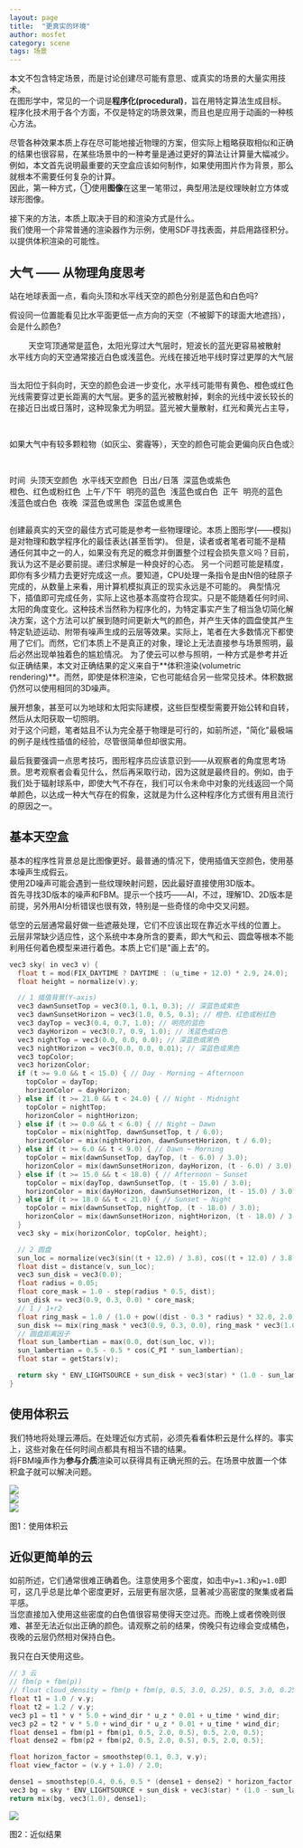 ```yaml
---
layout: page
title:  "更真实的环境"
author: mosfet
category: scene
tags: 场景
---
```

本文不包含特定场景，而是讨论创建尽可能有意思、或真实的场景的大量实用技术。  
在图形学中，常见的一个词是**程序化(procedural)**，旨在用特定算法生成目标。  
程序化技术用于各个方面，不仅是特定的场景效果，而且也是应用于动画的一种核心方法。  

尽管各种效果本质上存在尽可能地接近物理的方案，但实际上粗略获取相似和正确的结果也很容易，在某些场景中的一种考量是通过更好的算法让计算量大幅减少。  
例如，本文首先说明最重要的天空盒应该如何制作，如果使用图片作为背景，那么就根本不需要任何复杂的计算。  
因此，第一种方式，①使用**图像**在这里一笔带过，典型用法是纹理映射立方体或球形图像。  

接下来的方法，本质上取决于目的和渲染方式是什么。  
我们使用一个非常普通的渲染器作为示例，使用SDF寻找表面，并启用路径积分。以提供体积渲染的可能性。  

## 大气 —— 从物理角度思考
<div class="x la bdl2 pdl2 sk bg-gunmetal05 tx-antiqueRuby1">
  <p>
    站在地球表面一点，看向头顶和水平线天空的颜色分别是蓝色和白色吗? 
  </p>
  <p>
    假设同一位置能看见比水平面更低一点方向的天空（不被脚下的球面大地遮挡），会是什么颜色?
  </p>
  <pre>
    天空穹顶通常是蓝色，太阳光穿过大气层时，短波长的蓝光更容易被散射
水平线方向的天空通常接近白色或浅蓝色。光线在接近地平线时穿过更厚的大气层，更多的蓝光被散射掉，剩余的光线混合后呈现白色或浅蓝色

当太阳位于斜向时，天空的颜色会进一步变化，水平线可能带有黄色、橙色或红色的色调。
光线需要穿过更长距离的大气层。更多的蓝光被散射掉，剩余的光线中波长较长的红光和黄光占比增加。
在接近日出或日落时，这种现象尤为明显。蓝光被大量散射，红光和黄光占主导，天空会呈现暖色调（如橙色或红色）。

如果大气中有较多颗粒物（如灰尘、雾霾等），天空的颜色可能会更偏向灰白色或浅黄色。


时间      头顶天空颜色  水平线天空颜色
日出/日落 深蓝色或紫色  橙色、红色或粉红色
上午/下午 明亮的蓝色    浅蓝色或白色
正午     明亮的蓝色    浅蓝色或白色
夜晚     深蓝色或黑色  深蓝色或黑色
  </pre>
</div>
创建最真实的天空的最佳方式可能是参考一些物理理论。本质上图形学(——模拟)是对物理和数学程序化的最佳表达(甚至哲学)。  
但是，读者或者笔者可能不是精通任何其中之一的人，如果没有充足的概念并倒置整个过程会损失意义吗？目前，我认为这不是必要前提。递归求解是一种良好的心态。  
另一个问题可能是精度，即你有多少精力去更好完成这一点。要知道，CPU处理一条指令是由N倍的硅原子完成的，从数量上来看，用计算机模拟真正的现实永远是不可能的。  
典型情况下，插值即可完成任务，实际上这也基本高度符合现实。只是不能随着任何时间、太阳的角度变化。这种技术当然称为程序化的，为特定事实产生了相当急切简化解决方案，这个方法可以扩展到随时间更新大气的颜色，并产生天体的圆盘使其产生特定轨迹运动、附带有噪声生成的云层等效果。实际上，笔者在大多数情况下都使用了它们。而然，它们本质上不是真正的对象，理论上无法直接参与场景照明，最后必然出现单独着色的尴尬情况。  
为了使云可以参与照明，一种方式是参考并近似正确结果，本文对正确结果的定义来自于**体积渲染(volumetric rendering)**。而然，即使是体积渲染，它也可能结合另一些常见技术。体积数据仍然可以使用相同的3D噪声。  

展开想象，甚至可以为地球和太阳实际建模，这些巨型模型需要开始公转和自转，然后从太阳获取一切照明。  
对于这个问题，笔者姑且不认为完全基于物理是可行的，如前所述，"简化"最极端的例子是线性插值的经验，尽管很简单但却很实用。  

最后我要强调一点思考技巧，图形程序员应该意识到——从观察者的角度思考场景。思考观察者会看见什么，然后再采取行动，因为这就是最终目的。例如，由于我们处于辐射球系中，即使大气不存在，我们可以令未命中对象的光线返回一个简单颜色，以达成一种大气存在的假象，这就是为什么这种程序化方式很有用且流行的原因之一。  
## 基本天空盒
基本的程序性背景总是比图像更好。最普通的情况下，使用插值天空颜色，使用基本噪声生成假云。  
使用2D噪声可能会遇到一些纹理映射问题，因此最好直接使用3D版本。  
首先寻找3D版本的噪声和FBM。提示一个技巧——AI，不过，理解1D、2D版本是前提，另外用AI分析错误也很有效，特别是一些奇怪的命中交叉问题。  

低空的云层通常最好做一些遮蔽处理，它们不应该出现在靠近水平线的位置上。  
云层非常缺少适应性，这个系统中本身所含的要素，即大气和云、圆盘等根本不能利用任何着色模型来进行着色。本质上它们是"画上去"的。  
```cpp
vec3 sky( in vec3 v) {
  float t = mod(FIX_DAYTIME ? DAYTIME : (u_time + 12.0) * 2.9, 24.0);
  float height = normalize(v).y;

  // 1 插值背景(Y-axis)
  vec3 dawnSunsetTop = vec3(0.1, 0.1, 0.3); // 深蓝色或紫色
  vec3 dawnSunsetHorizon = vec3(1.0, 0.5, 0.3); // 橙色、红色或粉红色
  vec3 dayTop = vec3(0.4, 0.7, 1.0); // 明亮的蓝色
  vec3 dayHorizon = vec3(0.7, 0.9, 1.0); // 浅蓝色或白色
  vec3 nightTop = vec3(0.0, 0.0, 0.0); // 深蓝色或黑色
  vec3 nightHorizon = vec3(0.0, 0.0, 0.01); // 深蓝色或黑色
  vec3 topColor;
  vec3 horizonColor;
  if (t >= 9.0 && t < 15.0) { // Day - Morning ~ Afternoon
    topColor = dayTop;
    horizonColor = dayHorizon;
  } else if (t >= 21.0 && t < 24.0) { // Night - Midnight
    topColor = nightTop;
    horizonColor = nightHorizon;
  } else if (t >= 0.0 && t < 6.0) { // Night ~ Dawn
    topColor = mix(nightTop, dawnSunsetTop, t / 6.0);
    horizonColor = mix(nightHorizon, dawnSunsetHorizon, t / 6.0);
  } else if (t >= 6.0 && t < 9.0) { // Dawn ~ Morning
    topColor = mix(dawnSunsetTop, dayTop, (t - 6.0) / 3.0);
    horizonColor = mix(dawnSunsetHorizon, dayHorizon, (t - 6.0) / 3.0);
  } else if (t >= 15.0 && t < 18.0) { // Afternoon ~ Sunset
    topColor = mix(dayTop, dawnSunsetTop, (t - 15.0) / 3.0);
    horizonColor = mix(dayHorizon, dawnSunsetHorizon, (t - 15.0) / 3.0);
  } else if (t >= 18.0 && t < 21.0) { // Sunset ~ Night
    topColor = mix(dawnSunsetTop, nightTop, (t - 18.0) / 3.0);
    horizonColor = mix(dawnSunsetHorizon, nightHorizon, (t - 18.0) / 3.0);
  }
  vec3 sky = mix(horizonColor, topColor, height);

  // 2 圆盘
  sun_loc = normalize(vec3(sin((t + 12.0) / 3.8), cos((t + 12.0) / 3.8), 0.0));
  float dist = distance(v, sun_loc);
  vec3 sun_disk = vec3(0.0);
  float radius = 0.05;
  float core_mask = 1.0 - step(radius * 0.5, dist);
  sun_disk += vec3(0.9, 0.3, 0.0) * core_mask;
  // 1 / 1+r2
  float ring_mask = 1.0 / (1.0 + pow((dist - 0.3 * radius) * 32.0, 2.0));
  sun_disk += mix(ring_mask * vec3(0.9, 0.3, 0.0), ring_mask * vec3(1.0), dist);
  // 圆盘距离因子
  float sun_lambertian = max(0.0, dot(sun_loc, v));
  sun_lambertian = 0.5 - 0.5 * cos(C_PI * sun_lambertian);
  float star = getStars(v);

  return sky * ENV_LIGHTSOURCE + sun_disk + vec3(star) * (1.0 - sun_lambertian);
}
```

## 使用体积云
我们特地将处理云滞后。在处理近似方式前，必须先看看体积云是什么样的。事实上，这些对象在任何时间点都具有相当不错的结果。  
将FBM噪声作为**参与介质**渲染可以获得具有正确光照的云。在场景中放置一个体积盒子就可以解决问题。  
<div class="x gr txac">
  <div class="x la flex mg0">
    <div class="x la item4-lg item12 pd0">
      <img src="/assets/i/6-1.png">
    </div>
    <div class="x la item4-lg item12 pd0">
       <img src="/assets/i/6-2.png">
    </div>
    <div class="x la item4-lg item12 pd0">
       <img src="/assets/i/6-3.png">
    </div>
  </div>
  <p>图1：使用体积云</p>
</div>

## 近似更简单的云
如前所述，它们通常很难正确着色。注意使用多个密度，如击中`y=1.3`和`y=1.0`即可，这几乎总是比单个密度更好，云层更有层次感，显著减少高密度的聚集或者扁平感。  
当您直接加入使用这些密度的白色值很容易使得天空过亮。而晚上或者傍晚则很难、甚至无法近似出正确的颜色。请观察之前的结果，傍晚只有边缘会变成橘色，夜晚的云层仍然相对保持白色。  

我只在白天使用这些。  
```cpp
// 3 云
// fbm(p + fbm(p))
// float cloud_density = fbm(p + fbm(p, 0.5, 3.0, 0.25), 0.5, 3.0, 0.25);
float t1 = 1.0 / v.y;
float t2 = 1.2 / v.y;
vec3 p1 = t1 * v * 5.0 + wind_dir * u_z * 0.01 + u_time * wind_dir;
vec3 p2 = t2 * v * 5.0 + wind_dir * u_z * 0.01 + u_time * wind_dir;
float dense1 = fbm(p1 + fbm(p1, 0.5, 2.0, 0.5), 0.5, 2.0, 0.5);
float dense2 = fbm(p2 + fbm(p2, 0.5, 2.0, 0.5), 0.5, 2.0, 0.5);

float horizon_factor = smoothstep(0.1, 0.3, v.y);
float view_factor = (v.y + 1.0) / 2.0;

dense1 = smoothstep(0.4, 0.6, 0.5 * (dense1 + dense2) * horizon_factor * view_factor);
vec3 bg = sky * ENV_LIGHTSOURCE + sun_disk + vec3(star) * (1.0 - sun_lambertian);
return mix(bg, vec3(1.0), dense1);
```

<div class="x gr txac">
  <div class="x la flex mg0">
    <div class="x la item4-lg item12 pd0">
      <img src="/assets/i/6-4.png">
    </div>
  </div>
  <p>图2：近似结果</p>
</div>